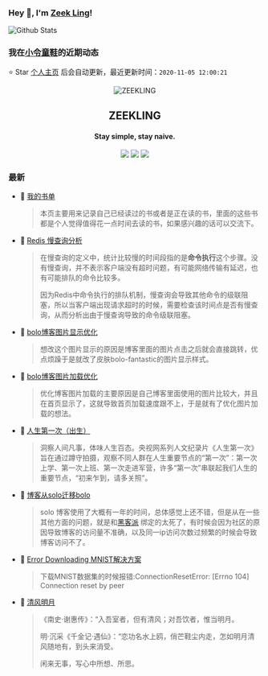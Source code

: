### Hey 👋, I'm [Zeek Ling](https://www.zeekling.cn)! 
![Github Stats](https://github-readme-stats.vercel.app/api?username=zeekling&show_icons=true) 
### 我在[小令童鞋](https://www.zeekling.cn)的近期动态

⭐️ Star [个人主页](https://github.com/zeekling/zeekling) 后会自动更新，最近更新时间：`2020-11-05 12:00:21`

<p align="center"><img alt="ZEEKLING" src="https://img.zeekling.cn/images/2020/02/23/logo.th.png"></p><h2 align="center">ZEEKLING
</h2>

<h4 align="center">Stay simple, stay naive.</h4>
<p align="center"><a title="ZEEKLING" target="_blank" href="https://github.com/zeekling/zeekling"><img src="https://img.shields.io/github/last-commit/zeekling/zeekling.svg?style=flat-square&color=FF9900"></a>
<a title="GitHub repo size in bytes" target="_blank" href="https://github.com/zeekling/zeekling"><img src="https://img.shields.io/github/repo-size/zeekling/zeekling.svg?style=flat-square"></a>
<a title="Hits" target="_blank" href="https://github.com/zeekling/hits"><img src="https://hits.b3log.org/zeekling/zeekling.svg"></a></p>

### 最新

* 📝 [我的书单](https://www.zeekling.cn/book.html) 
    > <p>本页主要用来记录自己已经读过的书或者是正在读的书，里面的这些书都是个人觉得值得花一点时间去读的书，如果感兴趣的话可以交流下。</p>
* 📝 [Redis 慢查询分析](https://www.zeekling.cn/articles/2020/07/23/1595493094855.html) 
    > <p>在慢查询的定义中，统计比较慢的时间段指的是<strong>命令执行</strong>这个步骤。没有慢查询，并不表示客户端没有超时问题，有可能网络传输有延迟，也有可能排队的命令比较多。</p>
    > <p>因为Redis中命令执行的排队机制，慢查询会导致其他命令的级联阻塞，所以当客户端出现请求超时的时候，需要检查该时间点是否有慢查询，从而分析出由于慢查询导致的命令级联阻塞。</p>
* 📝 [bolo博客图片显示优化](https://www.zeekling.cn/articles/2020/08/21/1597945367713.html) 
    > <p>想改这个图片显示的原因是博客里面的图片点击之后就会直接跳转，优点烦躁于是就改了皮肤bolo-fantastic的图片显示样式。</p>
* 📝 [bolo博客图片加载优化](https://www.zeekling.cn/articles/2020/08/23/1598162245995.html) 
    > <p>优化博客图片加载的主要原因是自己博客里面使用的图片比较大，并且在首页显示了，这就导致首页加载速度跟不上，于是就有了优化图片加载的想法。</p>
* 📝 [人生第一次（出生）](https://www.zeekling.cn/articles/2020/03/22/1584880355664.html) 
    > <p>洞察人间凡事，体味人生百态。央视网系列人文纪录片《人生第一次》旨在通过蹲守拍摄，观察不同人群在人生重要节点的“第一次”：第一次上学、第一次上班、第一次走进军营，许多“第一次”串联起我们人生的重要节点，“初来乍到，请多关照”。</p>
* 📝 [博客从solo迁移bolo](https://www.zeekling.cn/articles/2019/09/07/1587898561235.html) 
    > <p>solo 博客使用了大概有一年的时间，总体感觉上还不错，但是从在一些其他方面的问题，就是和<a href="https://hacpai.com/" target="_blank">黑客派</a> 绑定的太死了，有时候会因为社区的原因导致博客的访问量不准确，以及同一ip访问次数过频繁的时候会导致博客访问不了。</p>
* 📝 [Error Downloading MNIST解决方案](https://www.zeekling.cn/articles/2019/07/07/1562477393183.html) 
    > <p>下载MNIST数据集的时候报错:ConnectionResetError: [Errno 104] Connection reset by peer</p>
* 📝 [清风明月](https://www.zeekling.cn/articles/2020/02/13/1581574004719.html) 
    > <p>《南史·谢惠传》：“入吾室者，但有清风；对吾饮者，惟当明月。</p>
    > <p>明·沉采《千金记·遇仙》：“恋功名水上鸥，俏芒鞋尘内走，怎如明月清风随地有，到头来消受。</p>
    > <p>闲来无事，写心中所想、所思。</p>




